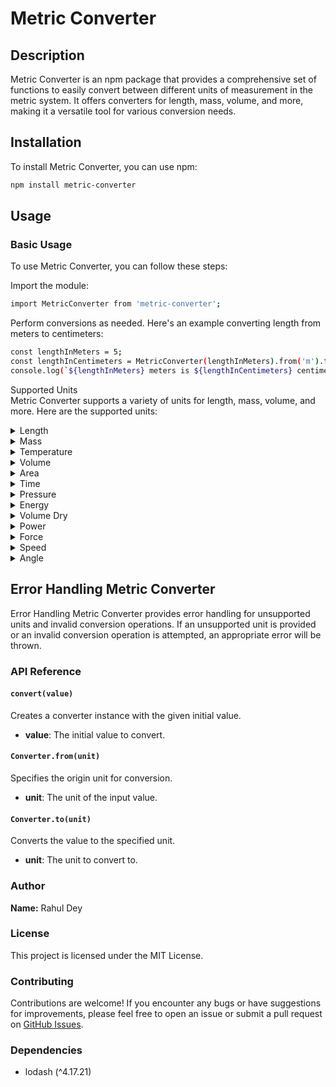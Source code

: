 # Metric Converter

## Description

Metric Converter is an npm package that provides a comprehensive set of functions to easily convert between different units of measurement in the metric system. It offers converters for length, mass, volume, and more, making it a versatile tool for various conversion needs.

## Installation

To install Metric Converter, you can use npm:

```bash
npm install metric-converter
```


## Usage
### Basic Usage
To use Metric Converter, you can follow these steps:

Import the module:

```bash
import MetricConverter from 'metric-converter';
```

Perform conversions as needed. Here's an example converting length from meters to centimeters:

```bash
const lengthInMeters = 5;
const lengthInCentimeters = MetricConverter(lengthInMeters).from('m').to('cm');
console.log(`${lengthInMeters} meters is ${lengthInCentimeters} centimeters`);
```

Supported Units<br />
Metric Converter supports a variety of units for length, mass, volume, and more. Here are the supported units:

<details>
<summary>Length</summary>

- meter (m) - `m`
- centimeter (cm) - `cm`
- kilometer (km) - `km`
- decimeter (dm) - `dm`
- millimeter (mm) - `mm`
- micrometer (µm) - `micrometer`
- nanometer (nm) - `nanometer`
- light year (light year) - `light_year`
- exameter (exameter) - `exameter`
- petameter (petameter) - `petameter`
- terameter (terameter) - `terameter`
- gigameter (gigameter) - `gigameter`
- megameter (megameter) - `megameter`
- hectometer (hectometer) - `hectometer`
- dekameter (dekameter) - `dekameter`
- micron (µ) - `micron`
- picometer (pm) - `picometer`
- femtometer (fm) - `femtometer`
- attometer (am) - `attometer`
- megaparsec (megaparsec) - `megaparsec`
- kiloparsec (kiloparsec) - `kiloparsec`
- parsec (parsec) - `parsec`
- astronomical unit (astronomical unit) - `astronomical_unit`
- league (league) - `league`
- nautical league (UK) (nautical league (UK)) - `nautical_league_uk`
- nautical league (int.) (nautical league (int.)) - `nautical_league_int`
- league (statute) (league (statute)) - `league_statute`
- nautical mile (UK) (nautical mile (UK)) - `nautical_mile_uk`
- nautical mile (international) (nautical mile (international)) - `nautical_mile_int`
- mile (statute) (mile (statute)) - `mile_statute`
- mile (US survey) (mile (US survey)) - `mile_us_survey`
- mile (Roman) (mile (Roman)) - `mile_roman`
- kiloyard (kiloyard) - `kiloyard`
- furlong (furlong) - `furlong`
- furlong (US survey) (furlong (US survey)) - `furlong_us_survey`
- chain (chain) - `chain`
- chain (US survey) (chain (US survey)) - `chain_us_survey`
- rope (rope) - `rope`
- rod (rod) - `rod`
- rod (US survey) (rod (US survey)) - `rod_us_survey`
- perch (perch) - `perch`
- pole (pole) - `pole`
- fathom (fathom) - `fathom`
- fathom (US survey) (fathom (US survey)) - `fathom_us_survey`
- ell (ell) - `ell`
- foot (US survey) (foot (US survey)) - `foot_us_survey`
- link (link) - `link`
- link (US survey) (link (US survey)) - `link_us_survey`
- cubit (UK) (cubit (UK)) - `cubit_uk`
- hand (hand) - `hand`
- span (cloth) (span (cloth)) - `span_cloth`
- finger (cloth) (finger (cloth)) - `finger_cloth`
- nail (cloth) (nail (cloth)) - `nail_cloth`
- inch (US survey) (inch (US survey)) - `inch_us_survey`
- barleycorn (barleycorn) - `barleycorn`
- mil (mil) - `mil`
- microinch (microinch) - `microinch`
- angstrom (angstrom) - `angstrom`
- A.U. of length (A.U. of length) - `au_of_length`
- X-Unit (X-Unit) - `x_unit`
- fermi (fermi) - `fermi`
- arpent (arpent) - `arpent`
- pica (pica) - `pica`
- point (point) - `point`
- twip (twip) - `twip`
- aln (aln) - `aln`
- famn (famn) - `famn`
- caliber (caliber) - `caliber`
- centiinch (centiinch) - `centiinch`
- ken (ken) - `ken`
- Russian Archin (russian archin) - `russian_archin`
- Roman Actus (roman actus) - `roman_actus`
- Vara de Tarea (vara de tarea) - `vara_de_tarea`
- Vara Conuquera (vara conuquera) - `vara_conuquera`
- Vara Castellana (vara castellana) - `vara_castellana`
- cubit (Greek) (cubit (Greek)) - `cubit_greek`
- long reed (long reed) - `long_reed`
- reed (reed) - `rd`
- long cubit (long cubit) - `long_cubit`
- handbreadth (handbreadth) - `hbr`
- fingerbreadth (fingerbreadth) - `fbr`
- planck length (planck length) - `pl`
- electron radius (classical) (electron radius (classical)) - `erc`
- bohr radius (bohr radius) - `br`
- earth's equatorial radius (earth's equatorial radius) - `eer`
- earth's polar radius (earth's polar radius) - `per`
- earth's distance from sun (earth's distance from sun) - `eds`
- sun's radius (sun's radius) - `sr`

</details>

<details>
<summary>Mass</summary>

- Kilogram (kg) - `kg`
- Gram (g) - `g`
- Milligram (mg) - `mg`
- Metric Ton (t) - `t`
- Carat (ct) - `ct`
- Atomic Mass Unit (u) - `u`
- Exagram (Eg) - `Eg`
- Petagram (Pg) - `Pg`
- Teragram (Tg) - `Tg`
- Gigagram (Gg) - `Gg`
- Megagram (Mg) - `Mg`
- Hectogram (hg) - `hg`
- Dekagram (dag) - `dag`
- Decigram (dg) - `dg`
- Centigram (cg) - `cg`
- Microgram (μg) - `μg`
- Nanogram (ng) - `ng`
- Picogram (pg) - `pg`
- Femtogram (fg) - `fg`
- Attogram (ag) - `ag`
- Dalton - `Dalton`
- Kilogram-force square second/meter (kgfspm) - `kgfspm`
- Kilopound (kips) - `kips`
- Pound-force square second/foot (lbfpsf) - `lbfpsf`
- Gamma (gammar) - `gammar`
- Talent (Biblical Hebrew) (talentBH) - `talentBH`
- Mina (Biblical Hebrew) (minaBH) - `minaBH`
- Shekel (Biblical Hebrew) (shekelBH) - `shekelBH`
- Bekan (Biblical Hebrew) (bekaniBH) - `bekaniBH`
- Gerah (Biblical Hebrew) (gerahBH) - `gerahBH`
- Talent (Biblical Greek) (talentBG) - `talentBG`
- Mina (Biblical Greek) (minaBG) - `minaBG`
- Tetradrachma (Biblical Greek) (tetradrachmaBG) - `tetradrachmaBG`
- Didrachma (Biblical Greek) (didrachmaBG) - `didrachmaBG`
- Drachma (Biblical Greek) (drachmaBG) - `drachmaBG`
- Denarius (Biblical Roman) (denariusBR) - `denariusBR`
- Assarion (Biblical Roman) (assarionBR) - `assarionBR`
- Quadrans (Biblical Roman) (quadransBR) - `quadransBR`
- Lepton (Biblical Roman) (leptonBR) - `leptonBR`
- Planck Mass (Planck_mass) - `Planck_mass`
- Electron Mass (rest) (Electron_mass_rest) - `Electron_mass_rest`
- Muon Mass (Muon_mass) - `Muon_mass`
- Proton Mass (Proton_mass) - `Proton_mass`
- Neutron Mass (Neutron_mass) - `Neutron_mass`
- Deuteron Mass (Deuteron_mass) - `Deuteron_mass`
- Earth's Mass (Earth_mass) - `Earth_mass`
- Sun's Mass (Sun_mass) - `Sun_mass`
- Pound (lbs) - `lbs`
- Ounce (oz) - `oz`
- Kip (kip) - `kip`
- Slug - `slug`

</details>

<details>
<summary>Temperature</summary>

- Celsius (C) - `C`
- Kelvin (K) - `K` (Celsius + 273.15)
- Fahrenheit (F) - `F`

</details>

<details>
<summary>Volume</summary>

- Cubic Meter (m³) - `m³`
- Cubic Kilometer (km³) - `km³`
- Cubic Centimeter (cm³) - `cm³`
- Cubic Millimeter (mm³) - `mm³`
- Liter (l) - `l`
- Milliliter (ml) - `ml`
- Exaliter (el) - `el`
- Petaliter (pl) - `pl`
- Teraliter (tl) - `tl`
- Gigaliter (gl) - `gl`
- Megaliter (ml) - `ml`
- Hectoliter (hl) - `hl`
- Dekaliter (dal) - `dal`
- Deciliter (dl) - `dl`
- Centiliter (cl) - `cl`
- Microliter (µl) - `µl`
- Nanoliter (nl) - `nl`
- Picoliter (pl) - `pl`
- Femtoliter (fl) - `fl`
- Attoliter (al) - `al`
- Cubic Centimeter (cc) - `cc`
- Drop (dp) - `dp`
- Barrel (oil) (bl) - `bl`
- Barrel (US) (bu) - `bu`
- Barrel (UK) (bu) - `bu`
- Gallon (US) (gu) - `gu`
- Quart (US) (qu) - `qu`
- Pint (US) (pu) - `pu`
- Cup (US) (cu) - `cu`
- Tablespoon (US) (tbu) - `tbu`
- Teaspoon (US) (tspu) - `tspu`
- Cubic Mile (mi³) - `mi³`
- Cubic Yard (yd³) - `yd³`
- Cubic Foot (ft³) - `ft³`
- Cubic Inch (in³) - `in³`
- Gallon (gal) - `gal`
- Quart (qt) - `qt`
- Pint (pt) - `pt`
- Cup (cup) - `cup`
- Fluid Ounce (fl_oz) - `fl_oz`
- Tablespoon (tbsp) - `tbsp`
- Teaspoon (tsp) - `tsp`
- Imperial Gallon (igal) - `igal`
- Imperial Quart (iqt) - `iqt`
- Imperial Pint (ipt) - `ipt`
- Imperial Fluid Ounce (ifl_oz) - `ifl_oz`
- Imperial Tablespoon (itbsp) - `itbsp`
- Imperial Teaspoon (itsp) - `itsp`
- Hundred-cubic foot (ccf) - `ccf`
- Acre-foot (acre_ft) - `ac_ft`
- Acre-foot (US survey) (acre_ft) - `ac_ft`
- Acre-inch (acre_in) - `acre_in`

</details>

<details>
<summary>Area</summary>

- Square Meter (m²) - `m2`
- Square Kilometer (km²) - `km2`
- Square Centimeter (cm²) - `cm2`
- Square Millimeter (mm²) - `mm2`
- Square Micrometer (um²) - `um2`
- Hectare (ha) - `ha`
- Are (a) - `a`
- Square Nanometer (nm²) - `nm2`
- Square Decimeter (dm²) - `dm2`
- Square Hectometer (hm²) - `hm2`
- Square Mile (mi²) - `mi2`
- Square Yard (yd²) - `yd2`
- Square Foot (ft²) - `ft2`
- Square Inch (in²) - `in2`
- Acre (ac) - `ac`
- Square Chain (ch²) - `ch2`
- Rood (rood) - `rood`
- Perch (perch) - `perch`
- Pole (pole) - `pole`
- Square Mil (mil²) - `mil2`
- Circular Mil (circular_mil) - `circular_mil`

</details>

<details>
<summary>Time</summary>

- Second (s) - `s`
- Millisecond (ms) - `ms`
- Microsecond (µs) - `µs`
- Nanosecond (ns) - `ns`
- Picosecond (ps) - `ps`
- Femtosecond (fs) - `fs`
- Attosecond (as) - `as`
- Minute (min) - `min`
- Hour (h) - `h`
- Day (d) - `d`
- Week (wk) - `wk`
- Month (mo) - `mo`
- Year (yr) - `yr`
- Decade (decade) - `decade`
- Century (century) - `century`
- Millennium (millennium) - `millennium`

</details>

<details>
<summary>Pressure</summary>

- Pascal (Pa) - `Pa`
- Kilopascal (kPa) - `kPa`
- Bar (bar) - `bar`
- Psi (psi) - `psi`
- Ksi (ksi) - `ksi`
- Standard atmosphere (atm) - `atm`
- Exapascal (EPa) - `EPa`
- Petapascal (PPa) - `PPa`
- Terapascal (TPa) - `TPa`
- Gigapascal (GPa) - `GPa`
- Megapascal (MPa) - `MPa`
- Hectopascal (hPa) - `hPa`
- Dekapascal (daPa) - `daPa`
- Decipascal (dPa) - `dPa`
- Centipascal (cPa) - `cPa`
- Millipascal (mPa) - `mPa`
- Micropascal (µPa) - `µPa`
- Nanopascal (nPa) - `nPa`
- Picopascal (pPa) - `pPa`
- Femtopascal (fPa) - `fPa`
- Attopascal (aPa) - `aPa`
- Newton/square meter (N/m²) - `N__pm2`
- Newton/square centimeter (N/cm²) - `N__pcm2`
- Newton/square millimeter (N/mm²) - `N__pmm2`
- Kilonewton/square meter (kN/m²) - `kN__pm2`
- Millibar (mbar) - `mbar`
- Microbar (µbar) - `µbar`
- Dyne/square centimeter (dyn/cm²) - `dyn__pcm2`
- Kilogram-force/square meter (kgf/m²) - `kgf__pm2`
- Kilogram-force/square centimeter (kgf/cm²) - `kgf__pcm2`
- Kilogram-force/square millimeter (kgf/mm²) - `kgf__pmm2`
- Gram-force/square centimeter (gf/cm²) - `gf__pcm2`
- Ton-force (short)/square foot (tf/ft²) - `tf__psft`
- Ton-force (short)/square inch (tf/in²) - `tf__psin2`
- Ton-force (long)/square foot (tf/ft²) - `tf__plft`
- Ton-force (long)/square inch (tf/in²) - `tf__plin2`
- Kip-force/square inch (kipf/in²) - `kipf__psin2`
- Pound-force/square foot (lbf/ft²) - `lbf__psft`
- Pound-force/square inch (lbf/in²) - `lbf__psin2`
- Poundal/square foot (pdl/ft²) - `pdl__psft`
- Torr (Torr) - `Torr`
- Centimeter mercury (0°C) (cm Hg 0°C) - `cm_Hg_0C`
- Millimeter mercury (0°C) (mm Hg 0°C) - `mm_Hg_0C`
- Inch mercury (32°F) (in Hg 32°F) - `in_Hg_32F`
- Inch mercury (60°F) (in Hg 60°F) - `in_Hg_60F`
- Centimeter water (4°C) (cm H2O 4°C) - `cm_H2O_4C`
- Millimeter water (4°C) (mm H2O 4°C) - `mm_H2O_4C`
- Inch water (4°C) (in H2O 4°C) - `in_H2O_4C`
- Foot water (4°C) (ft H2O 4°C) - `ft_H2O_4C`
- Inch water (60°F) (in H2O 60°F) - `in_H2O_60F`
- Foot water (60°F) (ft H2O 60°F) - `ft_H2O_60F`
- Atmosphere technical (at) - `at`
</details>

<details>
<summary>Energy</summary>

- Joule (J) - Singular: Joule, Plural: Joules - `J`
- Kilojoule (kJ) - Singular: Kilojoule, Plural: Kilojoules - `kJ`
- Kilowatt-hour (kW_h) - Singular: Kilowatt-hour, Plural: Kilowatt-hours - `kW_h`
- Watt-hour (W_h) - Singular: Watt-hour, Plural: Watt-hours - `W_h`
- Calorie (nutritional) (cal) - Singular: Calorie (nutritional), Plural: Calories (nutritional) - `cal`
- Horsepower hour (hp_h) - Singular: Horsepower hour, Plural: Horsepower hours - `hp_h`
- Btu (IT) (Btu_IT) - Singular: Btu (IT), Plural: Btu (IT) - `Btu_IT`
- Btu (th) (Btu_th) - Singular: Btu (th), Plural: Btu (th) - `Btu_th`
- Gigajoule (GJ) - Singular: Gigajoule, Plural: Gigajoules - `GJ`
- Megajoule (MJ) - Singular: Megajoule, Plural: Megajoules - `MJ`
- Millijoule (mJ) - Singular: Millijoule, Plural: Millijoules - `mJ`
- Microjoule (µJ) - Singular: Microjoule, Plural: Microjoules - `µJ`
- Nanojoule (nJ) - Singular: Nanojoule, Plural: Nanojoules - `nJ`
- Attojoule (aJ) - Singular: Attojoule, Plural: Attojoules - `aJ`
- Megaelectron-volt (MeV) - Singular: Megaelectron-volt, Plural: Megaelectron-volts - `MeV`
- Kiloelectron-volt (keV) - Singular: Kiloelectron-volt, Plural: Kiloelectron-volts - `keV`
- Electron-volt (eV) - Singular: Electron-volt, Plural: Electron-volts - `eV`
- Erg (erg) - Singular: Erg, Plural: Ergs - `erg`
- Gigawatt-hour (GW_h) - Singular: Gigawatt-hour, Plural: Gigawatt-hours - `GW_h`
- Megawatt-hour (MW_h) - Singular: Megawatt-hour, Plural: Megawatt-hours - `MW_h`
- Kilowatt-second (kW_s) - Singular: Kilowatt-second, Plural: Kilowatt-seconds - `kW_s`
- Watt-second (W_s) - Singular: Watt-second, Plural: Watt-seconds - `W_s`
- Newton meter (N_m) - Singular: Newton meter, Plural: Newton meters - `N_m`
- Kilocalorie (IT) (kcal_IT) - Singular: Kilocalorie (IT), Plural: Kilocalories (IT) - `kcal_IT`
- Kilocalorie (th) (kcal_th) - Singular: Kilocalorie (th), Plural: Kilocalories (th) - `kcal_th`
- Calorie (IT) (cal_IT) - Singular: Calorie (IT), Plural: Calories (IT) - `cal_IT`
- Calorie (th) (cal_th) - Singular: Calorie (th), Plural: Calories (th) - `cal_th`
- Mega Btu (IT) (MBtu_IT) - Singular: Mega Btu (IT), Plural: Mega Btu (IT) - `MBtu_IT`
- Ton-hour (refrigeration) (Ton_hr) - Singular: Ton-hour (refrigeration), Plural: Ton-hours (refrigeration) - `Ton_hr`
- Fuel oil equivalent @ kiloliter (J__kl) - Singular: Fuel oil equivalent @ kiloliter, Plural: Fuel oil equivalent @ kiloliters - `J__kl`
- Fuel oil equivalent @ barrel (US) (J__barrel) - Singular: Fuel oil equivalent @ barrel (US), Plural: Fuel oil equivalent @ barrels (US) - `J__barrel`
- Gigaton (Gton) - Singular: Gigaton, Plural: Gigatons - `Gton`
- Megaton (Mton) - Singular: Megaton, Plural: Megatons - `Mton`
- Kiloton (kton) - Singular: Kiloton, Plural: Kilotons - `kton`
- Ton (explosives) (ton_exp) - Singular: Ton (explosives), Plural: Tons (explosives) - `ton_exp`
- Dyne centimeter (dyn_cm) - Singular: Dyne centimeter, Plural: Dyne centimeters - `dyn_cm`
- Gram-force meter (gf_m) - Singular: Gram-force meter, Plural: Gram-force meters - `gf_m`
- Gram-force centimeter (gf_cm) - Singular: Gram-force centimeter, Plural: Gram-force centimeters - `gf_cm`
- Kilogram-force centimeter (kgf_cm) - Singular: Kilogram-force centimeter, Plural: Kilogram-force centimeters - `kgf_cm`
- Kilogram-force meter (kgf_m) - Singular: Kilogram-force meter, Plural: Kilogram-force meters - `kgf_m`
- Kilopond meter (kp_m) - Singular: Kilopond meter, Plural: Kilopond meters - `kp_m`
- Pound-force foot (lbf_ft) - Singular: Pound-force foot, Plural: Pound-force feet - `lbf_ft`
- Pound-force inch (lbf_in) - Singular: Pound-force inch, Plural: Pound-force inches - `lbf_in`
- Ounce-force inch (ozf_in) - Singular: Ounce-force inch, Plural: Ounce-force inches - `ozf_in`
- Foot-pound (ft_lbf) - Singular: Foot-pound, Plural: Foot-pounds - `ft_lbf`
- Inch-pound (in_lbf) - Singular: Inch-pound, Plural: Inch-pounds - `in_lbf`
- Inch-ounce (in_ozf) - Singular: Inch-ounce, Plural: Inch-ounces - `in_ozf`
- Poundal foot (pdl_ft) - Singular: Poundal foot, Plural: Poundal feet - `pdl_ft`
- Therm (therm) - Singular: Therm, Plural: Therms - `therm`
- Therm (EC) (therm_EC) - Singular: Therm (EC), Plural: Therms (EC) - `therm_EC`
- Therm (US) (therm_US) - Singular: Therm (US), Plural: Therms (US) - `therm_US`
</details>

<details>
<summary>Volume Dry</summary>

- Liter (L) - Singular: Liter, Plural: Liters - `L`
- Barrel dry (US) (bbl_dry_US) - Singular: Barrel dry (US), Plural: Barrels dry (US) - `bbl_dry_US`
- Pint dry (US) (pt_dry_US) - Singular: Pint dry (US), Plural: Pints dry (US) - `pt_dry_US`
- Quart dry (US) (qt_dry_US) - Singular: Quart dry (US), Plural: Quarts dry (US) - `qt_dry_US`
- Peck (US) (pk_US) - Singular: Peck (US), Plural: Pecks (US) - `pk_US`
- Peck (UK) (pk_UK) - Singular: Peck (UK), Plural: Pecks (UK) - `pk_UK`
- Bushel (US) (bu_US) - Singular: Bushel (US), Plural: Bushels (US) - `bu_US`
- Bushel (UK) (bu_UK) - Singular: Bushel (UK), Plural: Bushels (UK) - `bu_UK`
- Cor (Biblical) (cor_biblical) - Singular: Cor (Biblical), Plural: Cors (Biblical) - `cor_biblical`
- Homer (Biblical) (homer_biblical) - Singular: Homer (Biblical), Plural: Homers (Biblical) - `homer_biblical`
- Ephah (Biblical) (ephah_biblical) - Singular: Ephah (Biblical), Plural: Ephahs (Biblical) - `ephah_biblical`
- Seah (Biblical) (seah_biblical) - Singular: Seah (Biblical), Plural: Seahs (Biblical) - `seah_biblical`
- Omer (Biblical) (omer_biblical) - Singular: Omer (Biblical), Plural: Omers (Biblical) - `omer_biblical`
- Cab (Biblical) (cab_biblical) - Singular: Cab (Biblical), Plural: Cabs (Biblical) - `cab_biblical`
- Log (Biblical) (log_biblical) - Singular: Log (Biblical), Plural: Logs (Biblical) - `log_biblical`

</details>

<details>
<summary>Power</summary>

- Watt (W) - `W`
- Exawatt (EW) - `EW`
- Petawatt (PW) - `PW`
- Terawatt (TW) - `TW`
- Gigawatt (GW) - `GW`
- Megawatt (MW) - `MW`
- Kilowatt (kW) - `kW`
- Hectowatt (hW) - `hW`
- Dekawatt (daW) - `daW`
- Deciwatt (dW) - `dW`
- Centiwatt (cW) - `cW`
- Milliwatt (mW) - `mW`
- Microwatt (µW) - `µW`
- Nanowatt (nW) - `nW`
- Picowatt (pW) - `pW`
- Femtowatt (fW) - `fW`
- Attowatt (aW) - `aW`
- Horsepower (hp) - `hp`
- Horsepower (UK) (hp_UK) - `hp_UK`
- Horsepower (550 ft*lbf/s) (hp_550) - `hp_550`
- Horsepower (metric) (hp_metric) - `hp_metric`
- Horsepower (boiler) (hp_boiler) - `hp_boiler`
- Horsepower (electric) (hp_electric) - `hp_electric`
- Horsepower (water) (hp_water) - `hp_water`
- Pferdestarke (ps) - `ps`
- Btu (IT)/hour (Btu_h) - `Btu_h`
- Btu (IT)/minute (Btu_min) - `Btu_min`
- Btu (IT)/second (Btu_s) - `Btu_s`
- Btu (th)/hour (Btu_th_h) - `Btu_th_h`
- Btu (th)/minute (Btu_th_min) - `Btu_th_min`
- Btu (th)/second (Btu_th_s) - `Btu_th_s`
- MBtu (IT)/hour (MBtu_h) - `MBtu_h`
- MBH (MBH) - `MBH`
- Ton (refrigeration) (ton_refrigeration) - `ton_refrigeration`
- Kilocalorie (IT)/hour (kcal_h) - `kcal_h`
- Kilocalorie (IT)/minute (kcal_min) - `kcal_min`
- Kilocalorie (IT)/second (kcal_s) - `kcal_s`
- Kilocalorie (th)/hour (kcal_th_h) - `kcal_th_h`
- Kilocalorie (th)/minute (kcal_th_min) - `kcal_th_min`
- Kilocalorie (th)/second (kcal_th_s) - `kcal_th_s`
- Calorie (IT)/hour (cal_h) - `cal_h`
- Calorie (IT)/minute (cal_min) - `cal_min`
- Calorie (IT)/second (cal_s) - `cal_s`
- Calorie (th)/hour (cal_th_h) - `cal_th_h`
- Calorie (th)/minute (cal_th_min) - `cal_th_min`
- Calorie (th)/second (cal_th_s) - `cal_th_s`
- Foot pound-force/hour (ft_lbf_h) - `ft_lbf_h`
- Foot pound-force/minute (ft_lbf_min) - `ft_lbf_min`
- Foot pound-force/second (ft_lbf_s) - `ft_lbf_s`
- Pound-foot/hour (lbf_ft_h) - `lbf_ft_h`
- Pound-foot/minute (lbf_ft_min) - `lbf_ft_min`
- Pound-foot/second (lbf_ft_s) - `lbf_ft_s`
- Erg/second (erg_s) - `erg_s`
- Kilovolt ampere (kV_A) - `kV_A`
- Volt ampere (V_A) - `V_A`
- Newton meter/second (N_m_s) - `N_m_s`
- Joule/second (J_s) - `J_s`
- Exajoule/second (EJ_s) - `EJ_s`
- Petajoule/second (PJ_s) - `PJ_s`
- Terajoule/second (TJ_s) - `TJ_s`
- Gigajoule/second (GJ_s) - `GJ_s`
- Megajoule/second (MJ_s) - `MJ_s`
- Kilojoule/second (kJ_s) - `kJ_s`
- Hectojoule/second (hJ_s) - `hJ_s`
- Dekajoule/second (daJ_s) - `daJ_s`
- Decijoule/second (dJ_s) - `dJ_s`
- Centijoule/second (cJ_s) - `cJ_s`
- Millijoule/second (mJ_s) - `mJ_s`
- Microjoule/second (µJ_s) - `µJ_s`
- Nanojoule/second (nJ_s) - `nJ_s`
- Picojoule/second (pJ_s) - `pJ_s`
- Femtojoule/second (fJ_s) - `fJ_s`
- Attojoule/second (aJ_s) - `aJ_s`
- Joule/hour (J_h) - `J_h`
- Joule/minute (J_min) - `J_min`
- Kilojoule/hour (kJ_h) - `kJ_h`
- Kilojoule/minute (kJ_min) - `kJ_min`

</details>

<details>
<summary>Force</summary>

- Newton (N) - `N`
- Kilonewton (kN) - `kN`
- Gram-force (gf) - `gf`
- Kilogram-force (kgf) - `kgf`
- Ton-force (metric) (tf) - `tf`
- Exanewton (EN) - `EN`
- Petanewton (PT) - `PT`
- Teranewton (TN) - `TN`
- Giganewton (GN) - `GN`
- Meganewton (MN) - `MN`
- Hectonewton (hN) - `hN`
- Dekanewton (daN) - `daN`
- Decinewton (dN) - `dN`
- Centinewton (cN) - `cN`
- Millinewton (mN) - `mN`
- Micronewton (µN) - `µN`
- Nanonewton (nN) - `nN`
- Piconewton (pN) - `pN`
- Femtonewton (fN) - `fN`
- Attonewton (aN) - `aN`
- Dyne (dyn) - `dyn`
- Joule/meter (J_m) - `J_m`
- Joule/centimeter (J_cm) - `J_cm`
- Pound-force (lbf) - `lbf`
- Ounce-force (ozf) - `ozf`
- Ton-force (long) (tonf_UK) - `tonf_UK`
- Ton-force (short) (tonf_US) - `tonf_US`
- Kip-force (kipf) - `kipf`

</details>

<details>
<summary>Speed</summary>

- Meter per second (m/s) - `m/s`
- Kilometer per hour (km/h) - `km/h` (1 km/h = 1/3.6 m/s)
- Centimeter per second (cm/s) - `cm/s` (1 cm/s = 1/100 m/s)
- Millimeter per second (mm/s) - `mm/s` (1 mm/s = 1/1000 m/s)
- Kilometer per minute (km/min) - `km/min` (1 km/min = 1/60 km/h)
- Kilometer per second (km/s) - `km/s` (1 km/s = 1000 m/s)
- Foot per second (ft/s) - `ft/s` (1 ft/s = 0.3048 m/s)
- Mile per hour (mi/h) - `mi/h` (1 mi/h = 0.44704 m/s)
- Foot per minute (ft/min) - `ft/min` (1 ft/min = 0.3048/60 m/s)
- Foot per hour (ft/h) - `ft/h` (1 ft/h = 0.3048/3600 m/s)
- Mile per minute (mi/min) - `mi/min` (1 mi/min = 0.44704/60 m/s)
- Mile per second (mi/s) - `mi/s` (1 mi/s = 0.44704*3600 m/s)
- Knot (kn) - `kn` (1 knot = 0.514444 m/s)

</details>

<details>
<summary>Angle</summary>

- Radian (rad) - `rad`
- Grad (grad) - `grad` (1 grad = π/200 rad)
- Gon (gon) - `gon` (1 gon = π/200 rad)
- Mil (mil) - `mil` (1 mil = π/3200 rad)
- Turn (turn) - `turn` (1 turn = 2π rad)
- Quadrant (quadrant) - `quadrant` (1 quadrant = π/2 rad)
- Sextant (sextant) - `sextant` (1 sextant = π/3 rad)
- Degree (deg) - `deg`
- Minute (minute) - `minute` (1 minute = 1/60 degree)
- Second (second) - `second` (1 second = 1/3600 degree)
- Revolution (revolution) - `revolution` (1 revolution = 360 degrees)
- Right Angle (right_angle) - `right_angle` (1 right angle = π/2 rad)

</details>


## Error Handling Metric Converter

Error Handling Metric Converter provides error handling for unsupported units and invalid conversion operations. If an unsupported unit is provided or an invalid conversion operation is attempted, an appropriate error will be thrown.

### API Reference

#### `convert(value)`

Creates a converter instance with the given initial value.

- **value**: The initial value to convert.

#### `Converter.from(unit)`

Specifies the origin unit for conversion.

- **unit**: The unit of the input value.

#### `Converter.to(unit)`

Converts the value to the specified unit.

- **unit**: The unit to convert to.

### Author

**Name:** Rahul Dey

### License

This project is licensed under the MIT License.

### Contributing

Contributions are welcome! If you encounter any bugs or have suggestions for improvements, please feel free to open an issue or submit a pull request on [GitHub Issues](https://github.com/rahulthedevil/metric-converter/issues).

### Dependencies

- lodash (^4.17.21)
